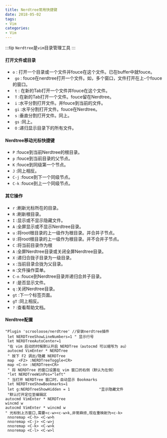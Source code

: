 ```yaml
---
title: Nerdtree常用快捷键
date: 2018-05-02
tags:
- Vim
categories:
- Vim
---
```

:::tip
`Nerdtree`是`vim`目录管理工具
:::
#### 打开文件或目录
* ` o ` : 打开一个目录或一个文件并fouce在这个文件。已在buffer中就fouce。
* ` go` : fouce在nerdtree打开一个文件。如，多个窗口，文件打开在上-个fouce的窗口。
* ` t` : 在新的Tab打开一个文件并fouce在这个文件。
* ` T` :在新的Tab打开一个文件。fouce留在Nerdtree。
* ` i` :水平分割打开文件。并fouce到当前的文件。
* ` gi` :水平分割打开文件。fouce在Nerdtree。
* ` s` :垂直分割打开文件。同上。
* ` gs` :同上。
* ` O` :递归显示目录下的所有文件。

<!--more-->
#### Nerdtree移动光标快捷键
* ` P ` :fouce到当前Nerdtree的根目录。
* ` p ` :fouce到当前目录的父节点。
* ` K ` :fouce到同级第一个节点。
* ` J ` :同上相反。
* ` C-j ` :fouce到下一个同级节点。
* ` C-k ` :fouce到上一个同级节点。

#### 其它操作
* ` r ` :刷新光标所在的目录。
* ` R ` :刷新根目录。
* ` I ` :显示或不显示隐藏文件。
* ` A ` :全屏显示或不显示Nerdtree目录。
* ` u ` :将root根目录的上一级作为根目录。并合并子节点。
* ` U ` :将root根目录的上一级作为根目录。并不合并子节点。
* ` C ` :将当前目录作为根
* ` A ` :全屏Nerdtree目录或关闭全屏Nerdtree目录。
* ` X ` :递归合拢子目录为一级目录。
* ` x ` :当前目录合拢为父目录。
* ` m ` :文件操作菜单。
* ` C-n ` :fouce到Nerdtree目录并递归合并子目录。
* ` F ` :是否显示文件。
* ` q ` :关闭Nerdtree目录。
* ` gt ` :下一个标签页面。
* ` gT ` :同上相反。
* ` ? ` :查看帮助文档。

#### Nerdtree配置
``` vim
"Plugin 'scrooloose/nerdtree' //安装nerdtree插件
 let NERDTreeShowLineNumbers=1 " 显示行号
 let NERDTreeAutoCenter=1
 "在 vim 启动的时候默认开启 NERDTree（autocmd 可以缩写为 au）
 autocmd VimEnter * NERDTree
 " 按下 F2 调出/隐藏 NERDTree
 map  <F2> :NERDTreeToggle<CR>
 map <C-n> :NERDTree<CR>
 " 将 NERDTree 的窗口设置在 vim 窗口的右侧（默认为左侧）
 "let NERDTreeWinPos="left"
 " 当打开 NERDTree 窗口时，自动显示 Bookmarks
 let NERDTreeShowBookmarks=1
 let g:NERDTreeShowHidden = 1             "显示隐藏文件
 "默认打开定位至编辑区
autocmd VimEnter * NERDTree
wincmd w
autocmd VimEnter * wincmd w
" 光标到上方窗口,需要<c-w><c-w>k,非常麻烦,现在重映射为<c-k>
 nnoremap <C-h> <C-w>h
 nnoremap <C-j> <C-w>j
 nnoremap <C-k> <C-w>k
 nnoremap <C-l> <C-w>l
```
